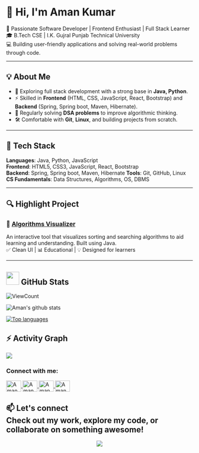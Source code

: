 # 👋 Hi, I'm Aman Kumar

🚀 Passionate Software Developer | Frontend Enthusiast | Full Stack Learner  
🎓 B.Tech CSE | I.K. Gujral Punjab Technical University  
💻 Building user-friendly applications and solving real-world problems through code.

---

## 💡 About Me

- 🌱 Exploring full stack development with a strong base in **Java, Python**.
- ⚡ Skilled in **Frontend** (HTML, CSS, JavaScript, React, Bootstrap) and **Backend** (Spring, Spring boot, Maven, Hibernate).
- 🧠 Regularly solving **DSA problems** to improve algorithmic thinking.
- 🛠️ Comfortable with **Git**, **Linux**, and building projects from scratch.

---

## 🧠 Tech Stack

**Languages**: Java, Python, JavaScript  
**Frontend**: HTML5, CSS3, JavaScript, React, Bootstrap  
**Backend**: Spring, Spring boot, Maven, Hibernate 
**Tools**: Git, GitHub, Linux  
**CS Fundamentals**: Data Structures, Algorithms, OS, DBMS 

---

## 🔍 Highlight Project

### 🎯 [Algorithms Visualizer](https://github.com/amankumarthakur63/Algorithm-Visualizer)
An interactive tool that visualizes sorting and searching algorithms to aid learning and understanding. Built using Java.  
✅ Clean UI | 📊 Educational | 💡 Designed for learners

---


## <img src="https://media.giphy.com/media/iY8CRBdQXODJSCERIr/giphy.gif" width="35"><b> GitHub Stats </b>
![ViewCount](https://views.whatilearened.today/views/github/AKDev32/AKDev32.svg?cache=remove)

<img alt="Aman's github stats" src="https://github-readme-stats.vercel.app/api?username=AKDev32&&show_icons=true&count_private=true&line_height=20&icon_color=00b3ff&theme=blue-green&title_color=00b3ff" >

[![Top languages](https://github-readme-mwendwa.vercel.app/api/top-langs/?username=AKDev32&layout=compact&count_private=true&theme=blue-green&title_color=00b3ff)](#)

## ⚡ Activity Graph
<img align="center" src="https://github-readme-activity-graph.vercel.app/graph?username=AKDev32&theme=react-dark"/>

<h3 align="left">Connect with me:</h3>
<p align="left">
  <a href="https://linkedin.com/in/aman32" target="parent">
    <img align="center" src="https://raw.githubusercontent.com/rahuldkjain/github-profile-readme-generator/master/src/images/icons/Social/linked-in-alt.svg" alt="Aman Kumar LinkedIn" height="30" width="40" />
  </a>
  <a href="https://instagram.com/theamankumarthakur" target="parent">
    <img align="center" src="https://raw.githubusercontent.com/rahuldkjain/github-profile-readme-generator/master/src/images/icons/Social/instagram.svg" alt="Aman Kumar Instagram" height="30" width="40" />
  </a>
  <a href="https://leetcode.com/Aman_LeetMind" target="__blank">
    <img align="center" src="https://raw.githubusercontent.com/rahuldkjain/github-profile-readme-generator/master/src/images/icons/Social/leet-code.svg" alt="Aman Kumar LeetCode" height="30" width="40" />
  </a>
  <a href="mailto:amanku6936@gmail.com" target="parent">
    <img align="center" src="https://encrypted-tbn0.gstatic.com/images?q=tbn:ANd9GcS9JOHxRmhJ3K3QwX236A2VWrjXA2UIC8S9AA&s" alt="Aman Kumar Email" height="30" width="40" />
  </a>


📫 **Let's connect**  
Check out my work, explore my code, or collaborate on something awesome!
---

<p align="center">
  <img src="https://capsule-render.vercel.app/api?type=waving&color=gradient&height=100&section=footer" />
</p>

